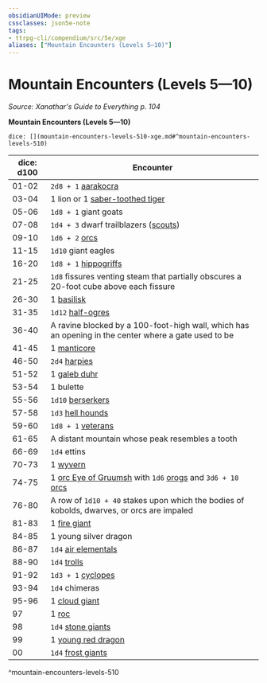 ```yaml
---
obsidianUIMode: preview
cssclasses: json5e-note
tags:
- ttrpg-cli/compendium/src/5e/xge
aliases: ["Mountain Encounters (Levels 5—10)"]
---
```

# Mountain Encounters (Levels 5—10)
*Source: Xanathar's Guide to Everything p. 104* 

**Mountain Encounters (Levels 5—10)**

`dice: [](mountain-encounters-levels-510-xge.md#^mountain-encounters-levels-510)`

| dice: d100 | Encounter |
|------------|-----------|
| 01-02 | `2d8 + 1` [aarakocra](aarakocra.md) |
| 03-04 | 1 lion or 1 [saber-toothed tiger](saber-toothed-tiger.md) |
| 05-06 | `1d8 + 1` giant goats |
| 07-08 | `1d4 + 3` dwarf trailblazers ([scouts](scout.md)) |
| 09-10 | `1d6 + 2` [orcs](orc.md) |
| 11-15 | `1d10` giant eagles |
| 16-20 | `1d8 + 1` [hippogriffs](hippogriff.md) |
| 21-25 | `1d8` fissures venting steam that partially obscures a 20-foot cube above each fissure |
| 26-30 | 1 [basilisk](basilisk.md) |
| 31-35 | `1d12` [half-ogres](half-ogre-ogrillon.md) |
| 36-40 | A ravine blocked by a 100-foot-high wall, which has an opening in the center where a gate used to be |
| 41-45 | 1 [manticore](manticore.md) |
| 46-50 | `2d4` [harpies](harpy.md) |
| 51-52 | 1 [galeb duhr](galeb-duhr.md) |
| 53-54 | 1 bulette |
| 55-56 | `1d10` [berserkers](berserker-xmm.md) |
| 57-58 | `1d3` [hell hounds](hell-hound.md) |
| 59-60 | `1d8 + 1` [veterans](veteran.md) |
| 61-65 | A distant mountain whose peak resembles a tooth |
| 66-69 | `1d4` ettins |
| 70-73 | 1 [wyvern](wyvern.md) |
| 74-75 | 1 [orc Eye of Gruumsh](orc-eye-of-gruumsh.md) with `1d6` [orogs](orog.md) and `3d6 + 10` [orcs](orc.md) |
| 76-80 | A row of `1d10 + 40` stakes upon which the bodies of kobolds, dwarves, or orcs are impaled |
| 81-83 | 1 [fire giant](fire-giant.md) |
| 84-85 | 1 young silver dragon |
| 86-87 | `1d4` [air elementals](air-elemental.md) |
| 88-90 | `1d4` [trolls](troll.md) |
| 91-92 | `1d3 + 1` [cyclopes](cyclops.md) |
| 93-94 | `1d4` chimeras |
| 95-96 | 1 [cloud giant](cloud-giant.md) |
| 97 | 1 [roc](roc.md) |
| 98 | `1d4` [stone giants](stone-giant.md) |
| 99 | 1 [young red dragon](young-red-dragon.md) |
| 00 | `1d4` [frost giants](frost-giant.md) |
^mountain-encounters-levels-510